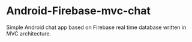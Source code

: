 # Android-Firebase-mvc-chat
Simple Android chat app based on Firebase real time database written in MVC architecture.
